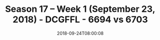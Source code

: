 ---
title: Season 17 – Week 1 (September 23, 2018) - DCGFFL - 6694 vs 6703
teams_score:
- team: 6694
  score:
- team: 6703
  score: 13
mvp: TBD
game-ball: TBD
season: 17
week: 1
date: '2018-09-24T08:00:08'
pageid: season-17-week-1-september-23-2018-6694-vs-6703
---